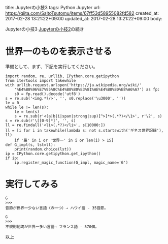title: Jupyterの小技3
tags: Python Jupyter
url: https://qiita.com/SaitoTsutomu/items/67ff53d58955082fd582
created_at: 2017-02-28 13:21:22+09:00
updated_at: 2017-02-28 13:21:22+09:00
body:

Jupyterの小技3
[Jupyterの小技2](http://qiita.com/Tsutomu-KKE@github/items/708ae8fe0cf293f7f986)の続き
# 世界一のものを表示させる

準備として、まず、下記を実行してください。

```py3:jupyter_notebook
import random, re, urllib, IPython.core.getipython
from itertools import takewhile
with urllib.request.urlopen('https://ja.wikipedia.org/wiki/'
    '%E4%B8%96%E7%95%8C%E4%B8%80%E3%81%AE%E4%B8%80%E8%A6%A7') as fp:
    s0 = fp.read().decode('utf8')
s = re.sub('<img.*?/>', '', s0.replace('\u3000', ''))
le = 0
while le != len(s):
    le = len(s)
    s = re.sub(r'<(a|b|i|span|strong|sup)[^>]*>(.*?)</\1>', r'\2', s)
s = re.sub(r'\[[0-9]*]', '', s)
ll = re.findall('<li>(.*?)</li>', s[10000:])
ll = [i for i in takewhile(lambda s: not s.startswith('ギネス世界記録'), ll)
    if '最' in i or '世界一' in i or len(i) > 15]
def G_impl(s, lst=ll):
    print(random.choice(lst))
ip = IPython.core.getipython.get_ipython()
if ip:
    ip.register_magic_function(G_impl, magic_name='G')
```

# 実行してみる

```py3:jupyter_notebook
G
>>>
音節が世界一少ない言語（の一つ）→ ハワイ語 - 35音節。
```

```py3:jupyter_notebook
G
>>>
不規則動詞が世界一多い言語→ フランス語 - 570個。
```

以上


